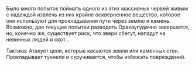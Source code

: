 Было много попыток поймать одного из этих массивных червей живым с надеждой извлечь из них крайне оскверненное вещество, которое они используют для прокладывания пути через землю и камень. Возможно, две текущие попытки разводить Орахаугудачно завершатся, но, конечно же, существует риск, что звери сбегут, нападут на невинных людей и скот...

Тактика: Атакует цели, которые касаются земли или каменных стен. Прокладывает туннели и скручивается, чтобы избежать повреждений.